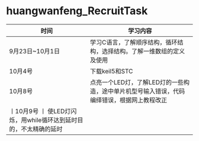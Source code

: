# huangwanfeng_RecruitTask
                                                                                                        
   | 时间 | 学习内容 |  
   | --- | ---|  
   | 9月23日~10月1日 | 学习C语言，了解顺序结构，循环结构，选择结构。了解一维数组的定义及使用 |  
   | 10月4号 | 下载keil5和STC |  
     10月8号 | 点亮一个LED灯，了解LED灯的一些构造，途中单片机型号输入错误，代码编绎错误，根据网上教程改正 | 
   丨10月9号 丨 使LED灯闪烁，用while循环达到延时目的，不太精确的延时 |  
